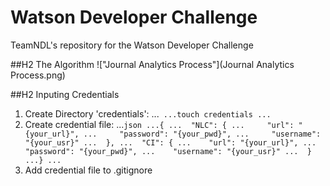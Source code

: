# Watson Developer Challenge
TeamNDL's repository for the Watson Developer Challenge

##H2 The Algorithm
!["Journal Analytics Process"](Journal Analytics Process.png)

##H2 Inputing Credentials
1. Create Directory 'credentials':
...```
...touch credentials
...```
2. Create credential file:
...```json
...{
...  "NLC": {
...  	"url": "{your_url}",
...  	"password": "{your_pwd}",
...  	"username": "{your_usr}"
...  },
...  "CI": {
...    "url": "{your_url}",
...    "password": "{your_pwd}",
...    "username": "{your_usr}"
...  }
...}
...```
3. Add credential file to .gitignore